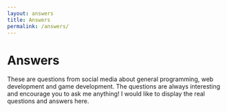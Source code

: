 ```yaml
---
layout: answers
title: Answers
permalink: /answers/
---
```


# Answers
These are questions from social media about general programming, web development and game development. The questions are always interesting and encourage you to ask me anything! I would like to display the real questions and answers here.
